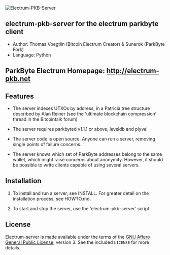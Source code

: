 ![Electrum-PKB-Server](https://raw.githubusercontent.com/justinvforvendetta/electrum-pkb-server/master/parkbyte.png)

electrum-pkb-server for the electrum parkbyte client
---------

  * Author: Thomas Voegtlin (Bitcoin Electrum Creator) & Sunerok (ParkByte Fork)
  * Language: Python

## ParkByte Electrum Homepage: http://electrum-pkb.net

Features
--------

  * The server indexes UTXOs by address, in a Patricia tree structure
    described by Alan Reiner (see the 'ultimate blockchain
    compression' thread in the Bitcointalk forum)

  * The server requires parkbyted v1.1.1 or above, leveldb and plyvel

  * The server code is open source. Anyone can run a server, removing
    single points of failure concerns.

  * The server knows which set of ParkByte addresses belong to the same
    wallet, which might raise concerns about anonymity. However, it
    should be possible to write clients capable of using several
    servers.

Installation
------------

  1. To install and run a server, see INSTALL. For greater
     detail on the installation process, see HOWTO.md.

  2. To start and stop the server, use the 'electrum-pkb-server' script



License
-------

Electrum-server is made available under the terms of the [GNU Affero General
Public License](http://www.gnu.org/licenses/agpl.html), version 3. See the 
included `LICENSE` for more details.
